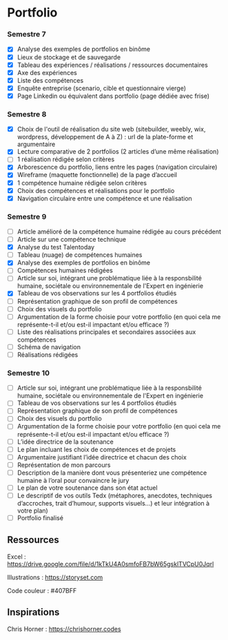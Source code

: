 # Portfolio
    
### Semestre 7 
- [x] Analyse des exemples de portfolios en binôme
- [x] Lieux de stockage et de sauvegarde
- [x] Tableau des expériences / réalisations / ressources documentaires
- [x] Axe des expériences
- [x] Liste des compétences
- [x] Enquête entreprise (scenario, cible et questionnaire vierge)
- [x] Page Linkedin ou équivalent dans portfolio (page dédiée avec frise)

### Semestre 8 
- [x] Choix de l'outil de réalisation du site web (sitebuilder, weebly, wix, wordpress, développement de A à Z) : url de la plate-forme et argumentaire
- [x] Lecture comparative de 2 portfolios (2 articles d’une même réalisation)
- [ ] 1 réalisation rédigée selon critères
- [x] Arborescence du portfolio, liens entre les pages (navigation circulaire)
- [x] Wireframe (maquette fonctionnelle) de la page d’accueil
- [x] 1 compétence humaine rédigée selon critères
- [x] Choix des compétences et réalisations pour le portfolio
- [x] Navigation circulaire entre une compétence et une réalisation

### Semestre 9
- [ ] Article amélioré de la compétence humaine rédigée au cours précédent
- [ ] Article sur une compétence technique
- [x] Analyse du test Talentoday
- [ ] Tableau (nuage) de compétences humaines
- [x] Analyse des exemples de portfolios en binôme
- [ ] Compétences humaines rédigées
- [ ] Article sur soi, intégrant une problématique liée à la responsbilité humaine, sociétale ou environnementale de l'Expert en ingénierie
- [x] Tableau de vos observations sur les 4 portfolios étudiés
- [ ] Représentation graphique de son profil de compétences
- [ ] Choix des visuels du portfolio
- [ ] Argumentation de la forme choisie pour votre portfolio (en quoi cela me représente-t-il et/ou est-il impactant et/ou efficace ?)
- [ ] Liste des réalisations principales et secondaires associées aux compétences
- [ ] Schéma de navigation
- [ ] Réalisations rédigées

### Semestre 10 
- [ ] Article sur soi, intégrant une problématique liée à la responsbilité humaine, sociétale ou environnementale de l'Expert en ingénierie
- [ ] Tableau de vos observations sur les 4 portfolios étudiés
- [ ] Représentation graphique de son profil de compétences
- [ ] Choix des visuels du portfolio
- [ ] Argumentation de la forme choisie pour votre portfolio (en quoi cela me représente-t-il et/ou est-il impactant et/ou efficace ?)
- [ ] L’idée directrice de la soutenance
- [ ] Le plan incluant les choix de compétences et de projets
- [ ] Argumentaire justifiant l’idée directrice et chacun des choix
- [ ] Représentation de mon parcours
- [ ] Description de la manière dont vous présenteriez une compétence humaine à l’oral pour convaincre le jury
- [ ] Le plan de votre soutenance dans son état actuel
- [ ] Le descriptif de vos outils Tedx (métaphores, anecdotes, techniques d’accroches, trait d’humour, supports visuels…) et leur intégration à votre plan)
- [ ] Portfolio finalisé

## Ressources 

Excel : https://drive.google.com/file/d/1kTkU4A0smfoFB7bW65gsklTVCpU0Jqrl

Illustrations :  https://storyset.com

Code couleur : #407BFF

## Inspirations

Chris Horner : https://chrishorner.codes